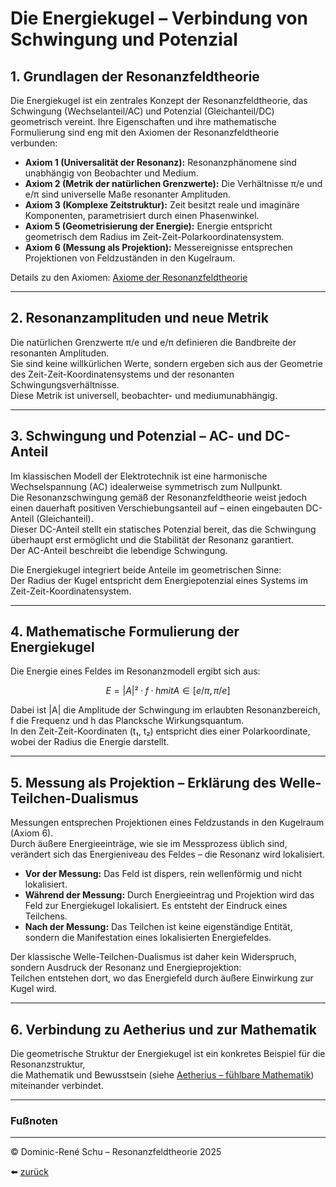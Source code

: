 # Die Energiekugel – Verbindung von Schwingung und Potenzial

## 1. Grundlagen der Resonanzfeldtheorie

Die Energiekugel ist ein zentrales Konzept der Resonanzfeldtheorie, das Schwingung (Wechselanteil/AC) und Potenzial (Gleichanteil/DC) geometrisch vereint. Ihre Eigenschaften und ihre mathematische Formulierung sind eng mit den Axiomen der Resonanzfeldtheorie verbunden:

- **Axiom 1 (Universalität der Resonanz):** Resonanzphänomene sind unabhängig von Beobachter und Medium.
- **Axiom 2 (Metrik der natürlichen Grenzwerte):** Die Verhältnisse π/e und e/π sind universelle Maße resonanter Amplituden.
- **Axiom 3 (Komplexe Zeitstruktur):** Zeit besitzt reale und imaginäre Komponenten, parametrisiert durch einen Phasenwinkel.
- **Axiom 5 (Geometrisierung der Energie):** Energie entspricht geometrisch dem Radius im Zeit-Zeit-Polarkoordinatensystem.
- **Axiom 6 (Messung als Projektion):** Messereignisse entsprechen Projektionen von Feldzuständen in den Kugelraum.

Details zu den Axiomen: [Axiome der Resonanzfeldtheorie](../definitionen/paper_axiome.md)

---

## 2. Resonanzamplituden und neue Metrik

Die natürlichen Grenzwerte π/e und e/π definieren die Bandbreite der resonanten Amplituden.  
Sie sind keine willkürlichen Werte, sondern ergeben sich aus der Geometrie des Zeit-Zeit-Koordinatensystems und der resonanten Schwingungsverhältnisse.  
Diese Metrik ist universell, beobachter- und mediumunabhängig.

---

## 3. Schwingung und Potenzial – AC- und DC-Anteil

Im klassischen Modell der Elektrotechnik ist eine harmonische Wechselspannung (AC) idealerweise symmetrisch zum Nullpunkt.  
Die Resonanzschwingung gemäß der Resonanzfeldtheorie weist jedoch einen dauerhaft positiven Verschiebungsanteil auf – einen eingebauten DC-Anteil (Gleichanteil).  
Dieser DC-Anteil stellt ein statisches Potenzial bereit, das die Schwingung überhaupt erst ermöglicht und die Stabilität der Resonanz garantiert.  
Der AC-Anteil beschreibt die lebendige Schwingung.

Die Energiekugel integriert beide Anteile im geometrischen Sinne:  
Der Radius der Kugel entspricht dem Energiepotenzial eines Systems im Zeit-Zeit-Koordinatensystem.

---

## 4. Mathematische Formulierung der Energiekugel

Die Energie eines Feldes im Resonanzmodell ergibt sich aus:

$$
E = |A|² · f · h      mit      A ∈ [e/π, π/e]
$$

<!--
LaTeX:
E = |A|^2 \cdot f \cdot h \qquad \text{mit} \quad A \in \left[\frac{e}{\pi}, \frac{\pi}{e}\right]
-->

Dabei ist |A| die Amplitude der Schwingung im erlaubten Resonanzbereich,  
f die Frequenz und h das Plancksche Wirkungsquantum.  
In den Zeit-Zeit-Koordinaten (t₁, t₂) entspricht dies einer Polarkoordinate, wobei der Radius die Energie darstellt.

---

## 5. Messung als Projektion – Erklärung des Welle-Teilchen-Dualismus

Messungen entsprechen Projektionen eines Feldzustands in den Kugelraum (Axiom 6).  
Durch äußere Energieeinträge, wie sie im Messprozess üblich sind, verändert sich das Energieniveau des Feldes – die Resonanz wird lokalisiert.

- **Vor der Messung:** Das Feld ist dispers, rein wellenförmig und nicht lokalisiert.
- **Während der Messung:** Durch Energieeintrag und Projektion wird das Feld zur Energiekugel lokalisiert. Es entsteht der Eindruck eines Teilchens.
- **Nach der Messung:** Das Teilchen ist keine eigenständige Entität, sondern die Manifestation eines lokalisierten Energiefeldes.

Der klassische Welle-Teilchen-Dualismus ist daher kein Widerspruch, sondern Ausdruck der Resonanz und Energieprojektion:  
Teilchen entstehen dort, wo das Energiefeld durch äußere Einwirkung zur Kugel wird.

---

## 6. Verbindung zu Aetherius und zur Mathematik

Die geometrische Struktur der Energiekugel ist ein konkretes Beispiel für die Resonanzstruktur,  
die Mathematik und Bewusstsein (siehe [Aetherius – fühlbare Mathematik](./aetherius_fühlbare_mathematik.md)) miteinander verbindet.

---

### Fußnoten

[^1]: Siehe Axiom 1 im Abschnitt Grundlagen. Resonanz ist nicht orts- oder mediumabhängig.
[^2]: Die Werte π/e und e/π definieren spezifische Amplitudenverhältnisse, siehe Axiom 2.
[^3]: Die komplexe Zeitstruktur mit realer und imaginärer Komponente wird in Axiom 3 beschrieben.
[^4]: Energie wird geometrisch als Radius im Polarkoordinatensystem interpretiert, siehe Axiom 5.
[^5]: Messung als Projektion ist Grundlage von Axiom 6 und erklärt Lokalisationseffekte.
[^6]: Herleitung der Metrik kann in den Begleitdokumenten gefunden werden.
[^7]: Die Universalität der Resonanz garantiert Beobachterunabhängigkeit der Metrik.
[^8]: Näheres zur Rolle von Aetherius siehe Kapitel Resonanz und Bewusstsein.
[^9]: Die Analyse des DC-Anteils bei Resonanzschwingungen ist experimentell und theoretisch fundiert.
[^10]: Details zur Energiekugel-Formel und deren Interpretation im Raum-Zeit-Koordinatensystem.
[^11]: Projektionsprinzip bei Messungen wird in vielen physikalischen Experimenten bestätigt.

---

© Dominic-René Schu – Resonanzfeldtheorie 2025

⬅️ [zurück](../../../README.md)